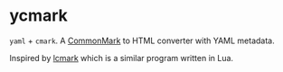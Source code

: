 # ycmark

`yaml` + `cmark`. A [CommonMark](https://commonmark.org/) to HTML converter with YAML metadata.

Inspired by [lcmark](https://github.com/jgm/lcmark) which is a similar program written in Lua.
